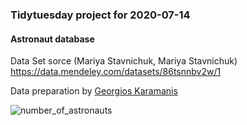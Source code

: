 ### Tidytuesday project for 2020-07-14
#### Astronaut database

Data Set sorce (Mariya Stavnichuk, Mariya Stavnichuk)
https://data.mendeley.com/datasets/86tsnnbv2w/1

Data preparation by [Georgios Karamanis](https://twitter.com/geokaramanis)

![number_of_astronauts](https://github.com/MartinPons/tidytuesday_MartinPons/edit/master/6.%20Astronaut%20database/number_astronauts.png?raw=true)
